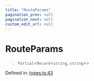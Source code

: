 ```yaml
---
title: "RouteParams"
pagination_prev: null
pagination_next: null
custom_edit_url: null
---
```


# RouteParams

> `Partial`<`Record`<`string`, `string`\>\>

Defined in:  [types.ts:43](https://github.com/bevm0/trpc-svelte-toolbox/blob/e436d4e/packages/trpc-sveltekit/src/types.ts#L43)
